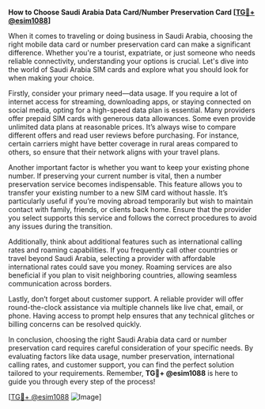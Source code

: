 **How to Choose Saudi Arabia Data Card/Number Preservation Card [[TG💪+ @esim1088](https://t.me/s/esim1088)]**

When it comes to traveling or doing business in Saudi Arabia, choosing the right mobile data card or number preservation card can make a significant difference. Whether you're a tourist, expatriate, or just someone who needs reliable connectivity, understanding your options is crucial. Let's dive into the world of Saudi Arabia SIM cards and explore what you should look for when making your choice.

Firstly, consider your primary need—data usage. If you require a lot of internet access for streaming, downloading apps, or staying connected on social media, opting for a high-speed data plan is essential. Many providers offer prepaid SIM cards with generous data allowances. Some even provide unlimited data plans at reasonable prices. It’s always wise to compare different offers and read user reviews before purchasing. For instance, certain carriers might have better coverage in rural areas compared to others, so ensure that their network aligns with your travel plans.

Another important factor is whether you want to keep your existing phone number. If preserving your current number is vital, then a number preservation service becomes indispensable. This feature allows you to transfer your existing number to a new SIM card without hassle. It’s particularly useful if you’re moving abroad temporarily but wish to maintain contact with family, friends, or clients back home. Ensure that the provider you select supports this service and follows the correct procedures to avoid any issues during the transition.

Additionally, think about additional features such as international calling rates and roaming capabilities. If you frequently call other countries or travel beyond Saudi Arabia, selecting a provider with affordable international rates could save you money. Roaming services are also beneficial if you plan to visit neighboring countries, allowing seamless communication across borders.

Lastly, don’t forget about customer support. A reliable provider will offer round-the-clock assistance via multiple channels like live chat, email, or phone. Having access to prompt help ensures that any technical glitches or billing concerns can be resolved quickly.

In conclusion, choosing the right Saudi Arabia data card or number preservation card requires careful consideration of your specific needs. By evaluating factors like data usage, number preservation, international calling rates, and customer support, you can find the perfect solution tailored to your requirements. Remember, **TG💪+ @esim1088** is here to guide you through every step of the process! 

[[TG💪+ @esim1088](https://t.me/s/esim1088) ![Image](https://i.postimg.cc/Y0z9fWf4/image.png)]